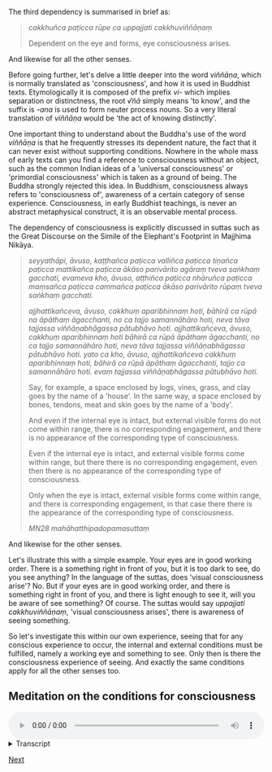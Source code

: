 The third dependency is summarised in brief as: 

> *cakkhuñca paṭicca rūpe ca uppajjati cakkhuviññāṇaṃ*
> 
> Dependent on the eye and forms, eye consciousness arises. 

And likewise for all the other senses. 

Before going further, let's delve a little deeper into the word *viññāṇa*, which is normally translated as  'consciousness', and how it is used in Buddhist texts. Etymologically it is composed of the prefix *vi-* which implies separation or distinctness, the root *√ñā* simply means 'to know', and the suffix is *-ana* is used to form neuter process nouns. So a very literal translation of *viññāṇa* would be 'the act of knowing distinctly'. 

One important thing to understand about the Buddha's use of the word *viññāṇa* is that he frequently stresses its dependent nature, the fact that it can never exist without supporting conditions. Nowhere in the whole mass of early texts can you find a reference to consciousness without an object, such as the common Indian ideas of a 'universal consciousness' or 'primordial consciousness' which is taken as a ground of being. The Buddha strongly rejected this idea. In Buddhism, consciousness always refers to 'consciousness of', awareness of a certain category of sense experience. Consciousness, in early Buddhist teachings, is never an abstract metaphysical construct, it is an observable mental process. 

The dependency of consciousness is explicitly discussed in suttas such as the Great Discourse on the Simile of the Elephant's Footprint in Majjhima Nikāya. 

> *seyyathāpi, āvuso, kaṭṭhañca paṭicca valliñca paṭicca tiṇañca paṭicca mattikañca paṭicca ākāso parivārito agāraṃ tveva saṅkhaṃ gacchati, evameva kho, āvuso, aṭṭhiñca paṭicca nhāruñca paṭicca maṃsañca paṭicca cammañca paṭicca ākāso parivārito rūpaṃ tveva saṅkhaṃ gacchati.* 
> 
> *ajjhattikañceva, āvuso, cakkhuṃ aparibhinnaṃ hoti, bāhirā ca rūpā na āpāthaṃ āgacchanti, no ca tajjo samannāhāro hoti, neva tāva tajjassa viññāṇabhāgassa pātubhāvo hoti. ajjhattikañceva, āvuso, cakkhuṃ aparibhinnaṃ hoti bāhirā ca rūpā āpāthaṃ āgacchanti, no ca tajjo samannāhāro hoti, neva tāva tajjassa viññāṇabhāgassa pātubhāvo hoti. yato ca kho, āvuso, ajjhattikañceva cakkhuṃ aparibhinnaṃ hoti, bāhirā ca rūpā āpāthaṃ āgacchanti, tajjo ca samannāhāro hoti. evaṃ tajjassa viññāṇabhāgassa pātubhāvo hoti.*
> 
> Say, for example, a space enclosed by logs, vines, grass, and clay goes by the name of a 'house'. In the same way, a space enclosed by bones, tendons, meat and skin goes by the name of a 'body'.
> 
> And even if the internal eye is intact, but external visible forms do not come within range, there is no corresponding engagement, and there is no appearance of the corresponding type of consciousness. 
> 
> Even if the internal eye is intact, and external visible forms come within range, but there there is no corresponding engagement, even then there is no appearance of the corresponding type of consciousness. 
> 
> Only when the eye is intact, external visible forms come within range, and there is corresponding engagement, in that case there there is the appearance of the corresponding type of consciousness.
> 
> *MN28 mahāhatthipadopamasuttaṃ*

And likewise for the other senses. 

Let's illustrate this with a simple example. Your eyes are in good working order. There is a something right in front of you, but it is too dark to see, do you see anything? In the language of the suttas, does 'visual consciousness arise'? No. But if your eyes are in good working order, and there is something right in front of you, and there is light enough to see it, will you be aware of see something? Of course. The suttas would say *uppajjati cakkhuviññāṇaṃ*, 'visual consciousness arises', there is awareness of seeing something.

So let's investigate this within our own experience, seeing that for any conscious experience to occur, the internal and external conditions must be fulfilled, namely a working eye and something to see. Only then is there the consciousness experience of seeing. And exactly the same conditions apply for all the other senses too. 


## Meditation on the conditions for consciousness


<audio controls style="width: 100%; max-width: 600px;">
    <source src="assets/audio/12. Conditions for Consciousness.mp3" type="audio/mpeg">
</audio>



<details>
<summary>Transcript</summary>

Let's work systematically through the six senses.

Find some object to look at in your immediate environment. 

You are seeing something. 

Understand that for this visual awareness to arise, there are at very minimum two conditions. 

One. The internal condition of working eye. 

And Two. The external condition of something visible.

Without these two conditions, eye consciousness does not occur. 

Eye consciousness, visual awareness is not a static entity. It occurs when the necessary conditions are in place. 

At random, choose another object in your environment to look at, and go through the same process. 

Know that you are seeing. There is awareness of seeing. Bring to mind the two necessary conditions for this conscious experience to occur. 

When you are ready, find another object, and go through the same process again, and again. 

---

When you are ready, find some sound in your environment that you are consciousness of. 

You are hearing something, there is ear consciousness, auditory awareness. 

Understand that for this auditory awareness to arise, there are a very minimum of two conditions. 

One. The internal condition of working ear. 

And Two. The external condition of a something hear-able, something audible.

Without these two conditions, ear consciousness does not occur. 

Ear consciousness, awareness of sound is not a static entity. It occurs when the necessary conditions are in place. 

At random, choose another sound in your environment to listen to, and go through the same process. 

Know that you are hearing. There is awareness of hearing. Bring to mind the two necessary conditions for this conscious experience to occur. 

When you are ready, find another sound, and go through the same process again, and again. 

---

When you are ready, find some smell in your environment that you are consciousness of. 

You are smelling something, there is nose consciousness, awareness of a scent. 

Understand that for this olfactory awareness to arise, there are a very minimum of two conditions. 

One. The internal condition of a working nose. 

And Two. The external condition of something smell-able.

Without these two conditions, nose consciousness does not occur. 

Nose consciousness, awareness of smell, is not a static entity. It occurs when the necessary conditions are in place. 

At random, choose another scent in your environment to smell, and go through the same process. 

Know that you are smelling. Bring to mind the two necessary conditions for this conscious experience to occur. 

When you are ready, find another smell, and go through the same process again, and again. 

---

When you are ready, if there is something in your mouth, be conscious of the taste.

You are tasting, there is tongue consciousness, awareness of a flavour. 

Understand that for this gustatory awareness to arise, there are a very minimum of two conditions. 

One. The internal condition of working tongue. 

And Two. The external condition of something taste-able.

Without these two conditions, tongue consciousness does not occur. 

Tongue consciousness, awareness of taste is not a static entity. It occurs when the necessary conditions are in place. 

On the next mouthful, taste something else, and go through the same process. 

Know that you are tasting. Bring to mind the two necessary conditions for this conscious experience to occur. 

When you are ready, find another flavour, and go through the same process again, and again. 

---

When you are ready, become aware of a feeling in the body. There is always some physical sensation that is available to experience.

You are feeling a physical sensation, there is body consciousness, awareness of physical sensation. 

Understand that for this tactile awareness to arise, there are at very minimum, two conditions. 

One. The internal condition of a body which can feel. 

And Two. The external condition of something tangible.

Without these two conditions, body consciousness does not occur. 

Body consciousness, awareness of physical sensation is not a static entity. It only occurs when the necessary conditions are in place. 

At random, choose another physical sensation to feel, and go through the same process. 

Know that you are feeling. Bring to mind the two necessary conditions for this conscious experience to occur. 

When you are ready, find another object of sensation, and go through the same process again, and again. 

---

When you are ready, become aware of any mental experience. There are always mental phenomena available to experience, but they can appear and disappear very quickly. If necessary, you can create one - wish all beings well. 

You are aware of a thought, there is mind consciousness, awareness of mental phenomena. 

Understand that for this mental awareness to arise, there are a very minimum of two conditions. 

One. The internal condition of a mind. 

And Two. The external condition of a mental activity.

Without these two conditions, mind consciousness does not occur. 

Mind consciousness, awareness of mental phenomena, is not a static entity. It occurs when the necessary conditions are in place. 

At random, choose another mental activity and go through the same process. 

Know that you are having a conscious mental experience. Bring to mind the two necessary conditions for this conscious experience to occur. 

When you are ready, find something else happening in the mind, and go through the same process again, and again. 

---

Now move back to open awareness. As often as you are able, pick one experience.

Know what type of experience it is, you can name the channel if you want. 

Know the two conditions necessary for this conscious experience to occur, the internal base and the external perceivable object.

Train yourself to be able to do this exercise with any object of experience. 

---

If this analysis gets tiring or difficult, come back to simple open awareness for a minute, calmly knowing what is happening as it is happening. 

You may also find the opposite, that this analysis gives a very powerful boost to the clarity of mindfulness. If that's the case, please continue.

---

Keep analysing experiences. Know that for consciousness to arise, there are two necessary conditions. Know what those are, and move on.

</details>


<a href="3.05 Contact!.html">Next</a>
